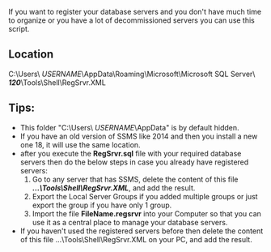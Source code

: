 If you want to register your database servers and you don't have much time to organize or you have a lot of decommissioned servers you can use this script.

## Location ##
C:\Users\ *USERNAME*\AppData\Roaming\Microsoft\Microsoft SQL Server\ ***120***\Tools\Shell\RegSrvr.XML

## Tips: ##
- This folder "C:\Users\ *USERNAME*\AppData" is by default hidden.
- If you have an old version of SSMS like 2014 and then you install a new one 18, it will use the same location.
- after you execute the **RegSrvr.sql** file with your required database servers then do the below steps in case you already have registered servers:
  1. Go to any server that has SSMS, delete the content of this file ***...\Tools\Shell\RegSrvr.XML***, and add the result.
  2. Export the Local Server Groups if you added multiple groups or just export the group if you have only 1 group.
  3. Import the file **FileName.regsrvr** into your Computer so that you can use it as a central place to manage your database servers.
- If you haven't used the registered servers before then delete the content of this file ...\Tools\Shell\RegSrvr.XML on your PC, and add the result.
  
